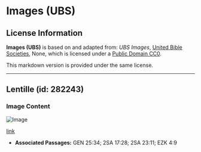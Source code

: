 # Images (UBS)

## License Information

**Images (UBS)** is based on and adapted from: _UBS Images_, [United Bible Societies](https://unitedbiblesocieties.org/), None, which is licensed under a [Public Domain CC0](https://creativecommons.org/public-domain/cc0/).

This markdown version is provided under the same license.



--------------------------------

## Lentille (id: 282243)

### Image Content

![Image](https://cdn.aquifer.bible/aquifer-content/resources/Media/WEB-0586_lentilplant.jpg)

[link](https://cdn.aquifer.bible/aquifer-content/resources/Media/WEB-0586_lentilplant.jpg)

* **Associated Passages:** GEN 25:34; 2SA 17:28; 2SA 23:11; EZK 4:9

